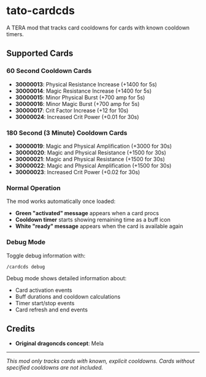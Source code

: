 # tato-cardcds

A TERA mod that tracks card cooldowns for cards with known cooldown timers.

## Supported Cards

### 60 Second Cooldown Cards
- **30000013**: Physical Resistance Increase (+1400 for 5s)
- **30000014**: Magic Resistance Increase (+1400 for 5s)
- **30000015**: Minor Physical Burst (+700 amp for 5s)
- **30000016**: Minor Magic Burst (+700 amp for 5s)
- **30000017**: Crit Factor Increase (+12 for 10s)
- **30000024**: Increased Crit Power (+0.01 for 30s)

### 180 Second (3 Minute) Cooldown Cards
- **30000019**: Magic and Physical Amplification (+3000 for 30s)
- **30000020**: Magic and Physical Resistance (+1500 for 30s)
- **30000021**: Magic and Physical Resistance (+1500 for 30s)
- **30000022**: Magic and Physical Amplification (+1500 for 30s)
- **30000023**: Increased Crit Power (+0.02 for 30s)

### Normal Operation
The mod works automatically once loaded:
- **Green "activated" message** appears when a card procs
- **Cooldown timer** starts showing remaining time as a buff icon
- **White "ready" message** appears when the card is available again

### Debug Mode
Toggle debug information with:
```
/cardcds debug
```

Debug mode shows detailed information about:
- Card activation events
- Buff durations and cooldown calculations
- Timer start/stop events
- Card refresh and end events

## Credits

- **Original dragoncds concept**: Mela

---

*This mod only tracks cards with known, explicit cooldowns. Cards without specified cooldowns are not included.*

